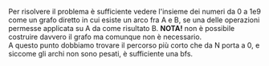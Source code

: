 Per risolvere il problema è sufficiente vedere l'insieme dei numeri da 0 a 1e9 come un grafo diretto in cui esiste un arco fra A e B, se una delle operazioni
permesse applicata su A da come risultato B. <b>NOTA!</b> non è possibile costruire davvero il grafo ma comunque non è necessario.<br />
A questo punto dobbiamo trovare il percorso più corto che da N porta a 0, e siccome gli archi non sono pesati, è sufficiente una bfs.

